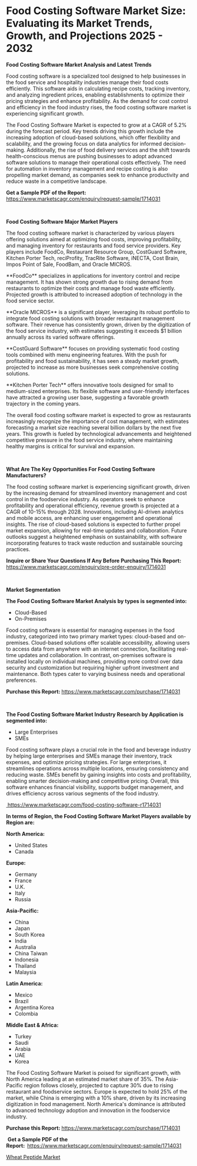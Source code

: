 <p><h1>Food Costing Software Market Size: Evaluating its Market Trends, Growth, and Projections 2025 - 2032</h1></p><p><strong>Food Costing Software Market Analysis and Latest Trends</strong></p>
<p><p>Food costing software is a specialized tool designed to help businesses in the food service and hospitality industries manage their food costs efficiently. This software aids in calculating recipe costs, tracking inventory, and analyzing ingredient prices, enabling establishments to optimize their pricing strategies and enhance profitability. As the demand for cost control and efficiency in the food industry rises, the food costing software market is experiencing significant growth.</p><p>The Food Costing Software Market is expected to grow at a CAGR of 5.2% during the forecast period. Key trends driving this growth include the increasing adoption of cloud-based solutions, which offer flexibility and scalability, and the growing focus on data analytics for informed decision-making. Additionally, the rise of food delivery services and the shift towards health-conscious menus are pushing businesses to adopt advanced software solutions to manage their operational costs effectively. The need for automation in inventory management and recipe costing is also propelling market demand, as companies seek to enhance productivity and reduce waste in a competitive landscape.</p></p>
<p><strong>Get a Sample PDF of the Report:&nbsp;</strong> <a href="https://www.marketscagr.com/enquiry/request-sample/1714031?utm_campaign=2187&utm_medium=2&utm_source=Github&utm_content=ia&utm_term=28032025&utm_id=food-costing-software">https://www.marketscagr.com/enquiry/request-sample/1714031</a></p>
<p>&nbsp;</p>
<p><strong>Food Costing Software Major Market Players</strong></p>
<p><p>The food costing software market is characterized by various players offering solutions aimed at optimizing food costs, improving profitability, and managing inventory for restaurants and food service providers. Key players include FoodCo, Restaurant Resource Group, CostGuard Software, Kitchen Porter Tech, reciProfity, TracRite Software, iNECTA, Cost Brain, Impos Point of Sale, FoodBam, and Oracle MICROS.</p><p>**FoodCo** specializes in applications for inventory control and recipe management. It has shown strong growth due to rising demand from restaurants to optimize their costs and manage food waste efficiently. Projected growth is attributed to increased adoption of technology in the food service sector.</p><p>**Oracle MICROS** is a significant player, leveraging its robust portfolio to integrate food costing solutions with broader restaurant management software. Their revenue has consistently grown, driven by the digitization of the food service industry, with estimates suggesting it exceeds $1 billion annually across its varied software offerings.</p><p>**CostGuard Software** focuses on providing systematic food costing tools combined with menu engineering features. With the push for profitability and food sustainability, it has seen a steady market growth, projected to increase as more businesses seek comprehensive costing solutions.</p><p>**Kitchen Porter Tech** offers innovative tools designed for small to medium-sized enterprises. Its flexible software and user-friendly interfaces have attracted a growing user base, suggesting a favorable growth trajectory in the coming years.</p><p>The overall food costing software market is expected to grow as restaurants increasingly recognize the importance of cost management, with estimates forecasting a market size reaching several billion dollars by the next five years. This growth is fueled by technological advancements and heightened competitive pressure in the food service industry, where maintaining healthy margins is critical for survival and expansion.</p></p>
<p>&nbsp;</p>
<p><strong>What Are The Key Opportunities For Food Costing Software Manufacturers?</strong></p>
<p><p>The food costing software market is experiencing significant growth, driven by the increasing demand for streamlined inventory management and cost control in the foodservice industry. As operators seek to enhance profitability and operational efficiency, revenue growth is projected at a CAGR of 10-15% through 2028. Innovations, including AI-driven analytics and mobile access, are enhancing user engagement and operational insights. The rise of cloud-based solutions is expected to further propel market expansion, allowing for real-time updates and collaboration. Future outlooks suggest a heightened emphasis on sustainability, with software incorporating features to track waste reduction and sustainable sourcing practices.</p></p>
<p><strong>Inquire or Share Your Questions If Any Before Purchasing This Report:</strong> <a href="https://www.marketscagr.com/enquiry/pre-order-enquiry/1714031?utm_campaign=2187&utm_medium=2&utm_source=Github&utm_content=ia&utm_term=28032025&utm_id=food-costing-software">https://www.marketscagr.com/enquiry/pre-order-enquiry/1714031</a></p>
<p>&nbsp;</p>
<p><strong>Market Segmentation</strong></p>
<p><strong>The Food Costing Software Market Analysis by types is segmented into:</strong></p>
<p><ul><li>Cloud-Based</li><li>On-Premises</li></ul></p>
<p><p>Food costing software is essential for managing expenses in the food industry, categorized into two primary market types: cloud-based and on-premises. Cloud-based solutions offer scalable accessibility, allowing users to access data from anywhere with an internet connection, facilitating real-time updates and collaboration. In contrast, on-premises software is installed locally on individual machines, providing more control over data security and customization but requiring higher upfront investment and maintenance. Both types cater to varying business needs and operational preferences.</p></p>
<p><strong>Purchase this Report:&nbsp;</strong><a href="https://www.marketscagr.com/purchase/1714031?utm_campaign=2187&utm_medium=2&utm_source=Github&utm_content=ia&utm_term=28032025&utm_id=food-costing-software">https://www.marketscagr.com/purchase/1714031</a></p>
<p>&nbsp;</p>
<p><strong>The Food Costing Software Market Industry Research by Application is segmented into:</strong></p>
<p><ul><li>Large Enterprises</li><li>SMEs</li></ul></p>
<p><p>Food costing software plays a crucial role in the food and beverage industry by helping large enterprises and SMEs manage their inventory, track expenses, and optimize pricing strategies. For large enterprises, it streamlines operations across multiple locations, ensuring consistency and reducing waste. SMEs benefit by gaining insights into costs and profitability, enabling smarter decision-making and competitive pricing. Overall, this software enhances financial visibility, supports budget management, and drives efficiency across various segments of the food industry.</p></p>
<p><a href="https://www.marketscagr.com/food-costing-software-r1714031?utm_campaign=2187&utm_medium=2&utm_source=Github&utm_content=ia&utm_term=28032025&utm_id=food-costing-software">&nbsp;https://www.marketscagr.com/food-costing-software-r1714031</a></p>
<p><strong>In terms of Region, the Food Costing Software Market Players available by Region are:</strong></p>
<p>
    <p> <strong> North America: </strong>
        <ul>
            <li>United States</li>
            <li>Canada</li>
        </ul>
        </p> 
    <p> <strong> Europe: </strong>
        <ul>
            <li>Germany</li>
            <li>France</li>
            <li>U.K.</li>
            <li>Italy</li>
            <li>Russia</li>
        </ul>
        </p> 
    <p> <strong> Asia-Pacific: </strong>
        <ul>
            <li>China</li>
            <li>Japan</li>
            <li>South Korea</li>
            <li>India</li>
            <li>Australia</li>
            <li>China Taiwan</li>
            <li>Indonesia</li>
            <li>Thailand</li>
            <li>Malaysia</li>
        </ul>
        </p> 
    <p> <strong> Latin America: </strong>
        <ul>
            <li>Mexico</li>
            <li>Brazil</li>
            <li>Argentina Korea</li>
            <li>Colombia</li>
        </ul>
        </p> 
    <p> <strong> Middle East & Africa: </strong>
        <ul>
            <li>Turkey</li>
            <li>Saudi</li>
            <li>Arabia</li>
            <li>UAE</li>
            <li>Korea</li>
        </ul>
    </p>
    </p>
<p><p>The Food Costing Software Market is poised for significant growth, with North America leading at an estimated market share of 35%. The Asia-Pacific region follows closely, projected to capture 30% due to rising restaurant and foodservice sectors. Europe is expected to hold 25% of the market, while China is emerging with a 10% share, driven by its increasing digitization in food management. North America's dominance is attributed to advanced technology adoption and innovation in the foodservice industry.</p></p>
<p><strong>Purchase this Report: </strong><a href="https://www.marketscagr.com/purchase/1714031?utm_campaign=2187&utm_medium=2&utm_source=Github&utm_content=ia&utm_term=28032025&utm_id=food-costing-software">https://www.marketscagr.com/purchase/1714031</a></p>
<p>&nbsp;<strong>Get a Sample PDF of the Report:&nbsp;&nbsp;</strong><a href="https://www.marketscagr.com/enquiry/request-sample/1714031?utm_campaign=2187&utm_medium=2&utm_source=Github&utm_content=ia&utm_term=28032025&utm_id=food-costing-software">https://www.marketscagr.com/enquiry/request-sample/1714031</a></p>
<p><strong></strong></p>
<p><p><a href="https://github.com/mauripalmi/Market-Research-Report-List-6/blob/main/wheat-peptide-market.md?utm_campaign=2187&utm_medium=2&utm_source=Github&utm_content=ia&utm_term=28032025&utm_id=food-costing-software">Wheat Peptide Market</a></p></p>